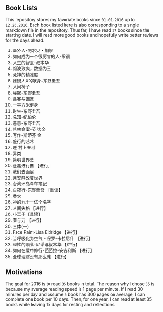 ## Book Lists

This repository stores my favoriate books since `01.01.2016` up to `12.26.2016`. Each book listed here is also corresponding to a single markdown file in the repository. Thus far, I have read `27` books since the starting date. I will read more good books and hopefully write better reviews for the days ahead. 

1. 局外人-阿尔贝・加缪
2. 如何成为一个很厉害的人-采铜
3. 人生的智慧-叔本华
4. 烟波致爽，数据为王
5. 死神的精准度
6. 嫌疑人X的献身-东野圭吾
7. 人间椅子
8. 秘密-东野圭吾
9. 黑客与画家
10. 一平方米健身
11. 时生-东野圭吾
12. 先知-纪伯伦
13. 恶意-东野圭吾
14. 格林命案-范 达金
15. 写作-斯蒂芬 金
16. 旅行的艺术 
17. 睡 村上春树
18. 异类 
19. 简明世界史
20. 愚蠢进行曲 【进行】 
21. 我们去画展
22. 用安静改变世界
23. 台湾环岛单车笔记
24. 白夜行-东野圭吾 【重读】
25. 香水 
26. 神的九十一亿个名字 
27. 人间失格 【进行】
28. 小王子【重读】
29. 菊与刀 【进行】
30. 三体(一) 
31. Face Paint-Lisa Eldridge 【进行】
32. 当呼吸化为空气 - 保罗-卡拉尼什 【进行】 
33. 理性的陨落-尼采与叔本华 【进行】
34. 如何在爱中修行-芭芭拉-安吉利斯 【进行】 
35. 全球理财没有那么难 【进行】 

## Motivations 
The goal for 2016 is to read `35` books in total. 
The reason why I chose `35` is because my average reading speed is 1 page per minute. 
If I read 30 minutes per day and assume a book has 300 pages on average, I can complete one book per 10 days. 
Then, for one year, I can read at least 35 books while leaving 15 days for resting and reflections. 
